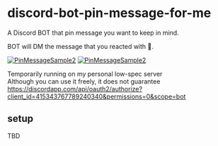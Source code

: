 # discord-bot-pin-message-for-me

A Discord BOT that pin message you want to keep in mind.

BOT will DM the message that you reacted with :pushpin:.

[![PinMessageSample2](http://img.youtube.com/vi/exbKNKbGd5I/0.jpg)](http://www.youtube.com/watch?v=exbKNKbGd5I "PinMessageSample2")
[![PinMessageSample2](http://img.youtube.com/vi/YQ8gYi54Fs0/0.jpg)](http://www.youtube.com/watch?v=YQ8gYi54Fs0 "PinMessageSample1")

Temporarily running on my personal low-spec server  
Although you can use it freely, it does not guarantee  
https://discordapp.com/api/oauth2/authorize?client_id=415343767789240340&permissions=0&scope=bot

## setup

TBD
